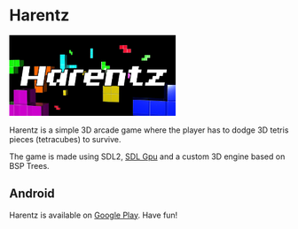 # Harentz
![Harentz Cover](cover.png)

Harentz is a simple 3D arcade game where the player has to dodge 3D tetris pieces (tetracubes) to survive.

The game is made using SDL2, [SDL Gpu](https://github.com/grimfang4/sdl-gpu) and a custom 3D engine based on BSP Trees.

## Android
Harentz is available on [Google Play](https://play.google.com/store/apps/details?id=com.alephzerogames.harentz&hl=en). Have fun!